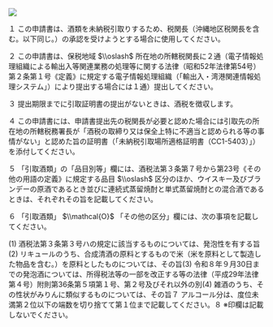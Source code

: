 ![](https://www.nta.go.jp/tmp/008d251f-f808-4092-a50e-2b8eeb5482d2/images/6dc61159b430cf84c666656ef30367def28c97f3c95ada2693cebf8c7bad31f2.jpg)

１ この申請書は、酒類を未納税引取りするため、税関長（沖縄地区税関長を含む。以下同じ。）の承認を受けようとする場合に使用してください。

２ この申請書は、保税地域 $\\oslash$ 所在地の所轄税関長に２通（電子情報処理組織による輸出入等関連業務の処理等に関する法律（昭和52年法律第54号）第２条第１号《定義》に規定する電子情報処理組織（「輸出入・湾港関連情報処理システム」）により提出する場合には１通）提出してください。

３ 提出期限までに引取証明書の提出がないときは、酒税を徴収します。

４ この申請書には、申請書提出先の税関長が必要と認めた場合には引取先の所在地の所轄税務署長が「酒税の取締り又は保全上特に不適当と認められる等の事情がない」と認めた旨の証明書（「未納税引取場所適格証明書（CC1-5403）」）を添付してください。

５ 「引取酒類」の「品目別等」欄には、酒税法第３条第７号から第23号《その他の用語の定義》に規定する品目 $\\oslash$ 区分のほか、ウイスキー及びブランデーの原酒であるとき並びに連続式蒸留焼酎と単式蒸留焼酎との混合酒であるときは、それぞれその旨を記載してください。

６ 「引取酒類」 $\\mathcal{O}$ 「その他の区分」欄には、次の事項を記載してください。

(1) 酒税法第３条第３号ハの規定に該当するものについては、発泡性を有する旨(2) リキュールのうち、合成清酒の原料とするもので米（米を原料として製造した物品を含む。）を原料としたものについては、その旨(3) 令和８年９月30日までの発泡酒については、所得税法等の一部を改正する等の法律（平成29年法律第４号）附則第36条第５項第１号、第２号及びそれ以外の別(4) 雑酒のうち、その性状がみりんに類似するものについては、その旨７ アルコール分は、度位未満第２位以下の端数を切り捨てて第１位まで記載してください。８ ※印欄は記載しないでください。